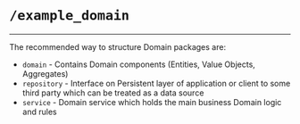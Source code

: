 # `/example_domain`

---

The recommended way to structure Domain packages are:

* `domain` - Contains Domain components (Entities, Value Objects, Aggregates)
* `repository` - Interface on Persistent layer of application or client to some third party which can be treated as a data source
* `service` - Domain service which holds the main business Domain logic and rules